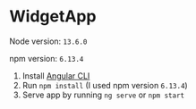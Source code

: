 # WidgetApp

Node version: `13.6.0`

npm version: `6.13.4`

1. Install [Angular CLI](https://cli.angular.io/)
2. Run `npm install` (I used npm version `6.13.4`)
3. Serve app by running `ng serve` or `npm start`
